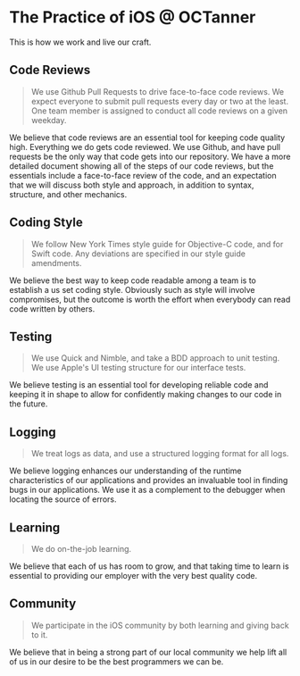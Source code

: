 # The Practice of iOS @ OCTanner

This is how we work and live our craft.

## Code Reviews

> We use Github Pull Requests to drive face-to-face code reviews. We expect everyone to submit pull requests every day or two at the least. One team member is assigned to conduct all code reviews on a given weekday.

We believe that code reviews are an essential tool for keeping code quality high. Everything we do gets code reviewed. We use Github, and have pull requests be the only way that code gets into our repository. We have a more detailed document showing all of the steps of our code reviews, but the essentials include a face-to-face review of the code, and an expectation that we will discuss both style and approach, in addition to syntax, structure, and other mechanics.

## Coding Style

> We follow New York Times style guide for Objective-C code, and <something else> for Swift code. Any deviations are specified in our style guide amendments.

We believe the best way to keep code readable among a team is to establish a us set coding style. Obviously such as style will involve compromises, but the outcome is worth the effort when everybody can read code written by others.

## Testing

> We use Quick and Nimble, and take a BDD approach to unit testing. We use Apple's UI testing structure for our interface tests.

We believe testing is an essential tool for developing reliable code and keeping it in shape to allow for confidently making changes to our code in the future.

## Logging

> We treat logs as data, and use a structured logging format for all logs.

We believe logging enhances our understanding of the runtime characteristics of our applications and provides an invaluable tool in finding bugs in our applications. We use it as a complement to the debugger when locating the source of errors.

## Learning

> We do on-the-job learning.

We believe that each of us has room to grow, and that taking time to learn is essential to providing our employer with the very best quality code.

## Community

> We participate in the iOS community by both learning and giving back to it.

We believe that in being a strong part of our local community we help lift all of us in our desire to be the best programmers we can be.
